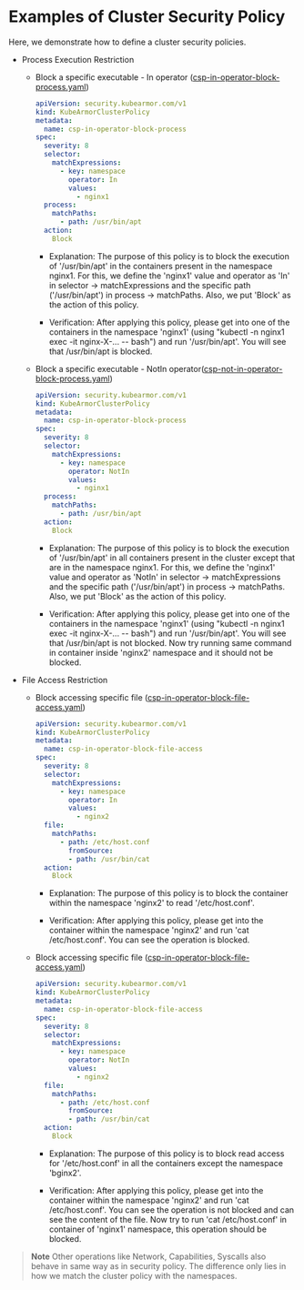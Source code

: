 # Examples of Cluster Security Policy

Here, we demonstrate how to define a cluster security policies.

* Process Execution Restriction
  * Block a specific executable - In operator \([csp-in-operator-block-process.yaml](../examples/nginx-csp/cluster-security-policies/csp-in-operator-block-process.yaml)\)

    ```yaml
    apiVersion: security.kubearmor.com/v1
    kind: KubeArmorClusterPolicy
    metadata:
      name: csp-in-operator-block-process
    spec:
      severity: 8
      selector:
        matchExpressions:
          - key: namespace
            operator: In
            values:
              - nginx1
      process:
        matchPaths:
          - path: /usr/bin/apt
      action:
        Block
    ```

    * Explanation: The purpose of this policy is to block the execution of '/usr/bin/apt' in the containers present in the namespace nginx1. For this, we define the 'nginx1' value and operator as 'In' in selector -&gt; matchExpressions and the specific path \('/usr/bin/apt'\) in process -&gt; matchPaths. Also, we put 'Block' as the action of this policy.

    * Verification: After applying this policy, please get into one of the containers in the namespace 'nginx1' \(using "kubectl -n nginx1 exec -it nginx-X-... -- bash"\) and run '/usr/bin/apt'. You will see that /usr/bin/apt is blocked.

  * Block a specific executable - NotIn operator\([csp-not-in-operator-block-process.yaml](../examples/nginx-csp/cluster-security-policies/csp-not-in-operator-block-process.yaml)\)

    ```yaml
    apiVersion: security.kubearmor.com/v1
    kind: KubeArmorClusterPolicy
    metadata:
      name: csp-in-operator-block-process
    spec:
      severity: 8
      selector:
        matchExpressions:
          - key: namespace
            operator: NotIn
            values:
              - nginx1
      process:
        matchPaths:
          - path: /usr/bin/apt
      action:
        Block
    ```

    * Explanation: The purpose of this policy is to block the execution of '/usr/bin/apt' in all containers present in the cluster except that are in the namespace nginx1. For this, we define the 'nginx1' value and operator as 'NotIn' in selector -&gt; matchExpressions and the specific path \('/usr/bin/apt'\) in process -&gt; matchPaths. Also, we put 'Block' as the action of this policy.

    * Verification: After applying this policy, please get into one of the containers in the namespace 'nginx1' \(using "kubectl -n nginx1 exec -it nginx-X-... -- bash"\) and run '/usr/bin/apt'. You will see that /usr/bin/apt is not blocked. Now try running same command in container inside 'nginx2' namespace and it should not be blocked.

* File Access Restriction
  * Block accessing specific file \([csp-in-operator-block-file-access.yaml](../examples/nginx-csp/cluster-security-policies/csp-in-operator-block-file-access.yaml)\)

    ```yaml
    apiVersion: security.kubearmor.com/v1
    kind: KubeArmorClusterPolicy
    metadata:
      name: csp-in-operator-block-file-access
    spec:
      severity: 8
      selector:
        matchExpressions:
          - key: namespace
            operator: In
            values:
              - nginx2
      file:
        matchPaths:
          - path: /etc/host.conf
            fromSource:
            - path: /usr/bin/cat
      action:
        Block

    ```

    * Explanation: The purpose of this policy is to block the container within the namespace 'nginx2' to read '/etc/host.conf'.

    * Verification: After applying this policy, please get into the container within the namespace 'nginx2' and run 'cat /etc/host.conf'. You can see the  operation is blocked.

  * Block accessing specific file \([csp-in-operator-block-file-access.yaml](../examples/nginx-csp/cluster-security-policies/csp-in-operator-block-file-access.yaml)\)

    ```yaml
    apiVersion: security.kubearmor.com/v1
    kind: KubeArmorClusterPolicy
    metadata:
      name: csp-in-operator-block-file-access
    spec:
      severity: 8
      selector:
        matchExpressions:
          - key: namespace
            operator: NotIn
            values:
              - nginx2
      file:
        matchPaths:
          - path: /etc/host.conf
            fromSource:
            - path: /usr/bin/cat
      action:
        Block

    ```

    * Explanation: The purpose of this policy is to block read access for '/etc/host.conf' in all the containers except the namespace 'bginx2'.

    * Verification: After applying this policy, please get into the container within the namespace 'nginx2' and run 'cat /etc/host.conf'. You can see the  operation is not blocked and can see the content of the file. Now try to run 'cat /etc/host.conf' in container of 'nginx1' namespace, this operation should be blocked.

> **Note** Other operations like Network, Capabilities, Syscalls also behave in same way as in security policy. The difference only lies in how we match the cluster policy with the namespaces.
